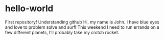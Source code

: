 # hello-world
First repository! Understanding github
Hi, my name is John. I have blue eyes and love to problem solve and surf!
This weekend I need to run errands on a few different planets, I'll probably take my crotch rocket. 
